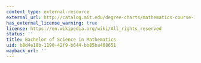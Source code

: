 ```yaml
---
content_type: external-resource
external_url: http://catalog.mit.edu/degree-charts/mathematics-course-18/
has_external_license_warning: true
license: https://en.wikipedia.org/wiki/All_rights_reserved
status: ''
title: Bachelor of Science in Mathematics
uid: b8d4e18b-1190-42f9-b644-bb85ba468651
wayback_url: ''
---
```


